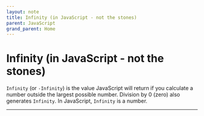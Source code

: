 ```yaml
---
layout: note
title: Infinity (in JavaScript - not the stones)
parent: JavaScript
grand_parent: Home
---
```


# Infinity (in JavaScript - not the stones)

`Infinity` (or `-Infinity`) is the value JavaScript will return if you calculate a number outside the largest possible number. Division by 0 (zero) also generates `Infinity`. In JavaScript, `Infinity` is a number.

---
